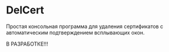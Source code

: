 # DelCert
Простая консольная программа для удаления сертификатов с автоматическим подтверждением всплывающих окон.

В РАЗРАБОТКЕ!!!
